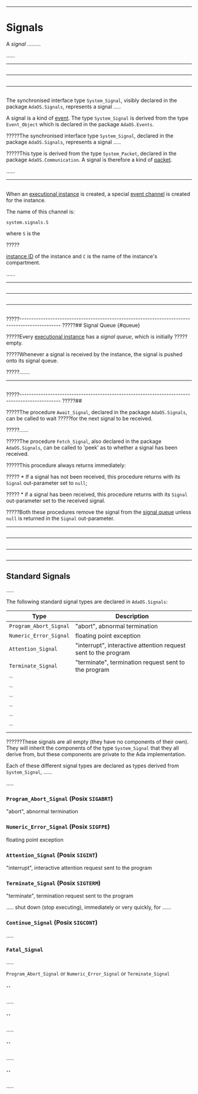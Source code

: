 -----------------------------------------------------------------------------------------------
# Signals

A _signal_ .........

......




-----------------------------------------------------------------------------------------------
## 




-----------------------------------------------------------------------------------------------
## 




-----------------------------------------------------------------------------------------------
## 

The synchronised interface type `System_Signal`, visibly declared in the package
`AdaOS.Signals`, represents a signal .....

A signal is a kind of [event](../events/events.md). The type `System_Signal` is derived from
the type `Event_Object` which is declared in the package `AdaOS.Events`.







?????The synchronised interface type `System_Signal`, declared in the package `AdaOS.Signals`, 
represents a signal .....

?????This type is derived from the type `System_Packet`, declared in the package 
`AdaOS.Communication`. A signal is therefore a kind of [packet](ipc.md). 

......




-----------------------------------------------------------------------------------------------
## 

When an [executional instance](../adaos/instances.md) is created, a special 
[event channel](../events/events.md#chan) is created for the instance. 

The name of this channel is:

    system.signals.S

where `S` is the

?????

 [instance ID](instances.md#id) of the instance and `C` is the name of the
instance's compartment.

......




-----------------------------------------------------------------------------------------------
## 




-----------------------------------------------------------------------------------------------
## 




-----------------------------------------------------------------------------------------------
## 




?????-----------------------------------------------------------------------------------------------
?????## Signal Queue {#queue}

?????Every [executional instance](../rtc/instances.md) has a _signal queue_, which is initially 
?????empty. 

?????Whenever a signal is received by the instance, the signal is pushed onto its signal queue.

?????.......




-----------------------------------------------------------------------------------------------
## 




?????-----------------------------------------------------------------------------------------------
?????## 

?????The procedure `Await_Signal`, declared in the package `AdaOS.Signals`, can be called to wait 
?????for the next signal to be received. 

?????......




?????The procedure `Fetch_Signal`, also declared in the package `AdaOS.Signals`, can be called to 
'peek' as to whether a signal has been received. 

?????This procedure always returns immediately: 

????? * If a signal has not been received, this procedure returns with its `Signal` out-parameter 
   set to `null`; 
   
????? * if a signal has been received, this procedure returns with its `Signal` out-parameter 
   set to the received signal. 

?????Both these procedures remove the signal from the [signal queue](#queue) unless `null` is 
returned in the `Signal` out-parameter. 



-----------------------------------------------------------------------------------------------
## 




-----------------------------------------------------------------------------------------------
## 




-----------------------------------------------------------------------------------------------
## 






-----------------------------------------------------------------------------------------------
## Standard Signals

.....

The following standard signal types are declared in `AdaOS.Signals`:

| Type                   | Description 
| ---------------------- | --------------------------------------------------------------------
| `Program_Abort_Signal` | "abort", abnormal termination 
| `Numeric_Error_Signal` | floating point exception 
| `Attention_Signal`     | "interrupt", interactive attention request sent to the program 
| `Terminate_Signal`     | "terminate", termination request sent to the program 
| `` |  
| `` |  
| `` |  
| `` |  
| `` |  
| `` |  

??????These signals are all empty (they have no components of their own). They will inherit the 
components of the type `System_Signal` that they all derive from, but these components are 
private to the Ada implementation. 



Each of these different signal types are declared as types derived from `System_Signal`, ......



.....







### `Program_Abort_Signal` (Posix `SIGABRT`)

"abort", abnormal termination


### `Numeric_Error_Signal` (Posix `SIGFPE`)

floating point exception



### `Attention_Signal` (Posix `SIGINT`)

"interrupt", interactive attention request sent to the program


### `Terminate_Signal` (Posix `SIGTERM`)

"terminate", termination request sent to the program

..... shut down (stop executing), immediately or very quickly, for ......


### `Continue_Signal` (Posix `SIGCONT`)

.....


### `Fatal_Signal`

.....

`Program_Abort_Signal` or `Numeric_Error_Signal` or `Terminate_Signal`


### ``

.....


### ``

.....


### ``

.....


### ``

.....






